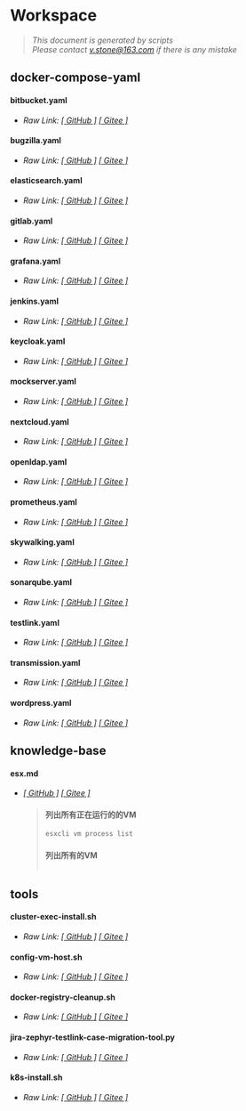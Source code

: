 # Workspace
> *This document is generated by scripts*<br>
> *Please contact v.stone@163.com if there is any mistake*
## docker-compose-yaml
#### bitbucket.yaml
- *Raw Link:  [[ GitHub ]](https://raw.githubusercontent.com/seoktaehyeon/workspace/master/docker-compose-yaml/bitbucket.yaml)  [[ Gitee ]](https://gitee.com/vstone/workspace/raw/master/docker-compose-yaml/bitbucket.yaml)*
#### bugzilla.yaml
- *Raw Link:  [[ GitHub ]](https://raw.githubusercontent.com/seoktaehyeon/workspace/master/docker-compose-yaml/bugzilla.yaml)  [[ Gitee ]](https://gitee.com/vstone/workspace/raw/master/docker-compose-yaml/bugzilla.yaml)*
#### elasticsearch.yaml
- *Raw Link:  [[ GitHub ]](https://raw.githubusercontent.com/seoktaehyeon/workspace/master/docker-compose-yaml/elasticsearch.yaml)  [[ Gitee ]](https://gitee.com/vstone/workspace/raw/master/docker-compose-yaml/elasticsearch.yaml)*
#### gitlab.yaml
- *Raw Link:  [[ GitHub ]](https://raw.githubusercontent.com/seoktaehyeon/workspace/master/docker-compose-yaml/gitlab.yaml)  [[ Gitee ]](https://gitee.com/vstone/workspace/raw/master/docker-compose-yaml/gitlab.yaml)*
#### grafana.yaml
- *Raw Link:  [[ GitHub ]](https://raw.githubusercontent.com/seoktaehyeon/workspace/master/docker-compose-yaml/grafana.yaml)  [[ Gitee ]](https://gitee.com/vstone/workspace/raw/master/docker-compose-yaml/grafana.yaml)*
#### jenkins.yaml
- *Raw Link:  [[ GitHub ]](https://raw.githubusercontent.com/seoktaehyeon/workspace/master/docker-compose-yaml/jenkins.yaml)  [[ Gitee ]](https://gitee.com/vstone/workspace/raw/master/docker-compose-yaml/jenkins.yaml)*
#### keycloak.yaml
- *Raw Link:  [[ GitHub ]](https://raw.githubusercontent.com/seoktaehyeon/workspace/master/docker-compose-yaml/keycloak.yaml)  [[ Gitee ]](https://gitee.com/vstone/workspace/raw/master/docker-compose-yaml/keycloak.yaml)*
#### mockserver.yaml
- *Raw Link:  [[ GitHub ]](https://raw.githubusercontent.com/seoktaehyeon/workspace/master/docker-compose-yaml/mockserver.yaml)  [[ Gitee ]](https://gitee.com/vstone/workspace/raw/master/docker-compose-yaml/mockserver.yaml)*
#### nextcloud.yaml
- *Raw Link:  [[ GitHub ]](https://raw.githubusercontent.com/seoktaehyeon/workspace/master/docker-compose-yaml/nextcloud.yaml)  [[ Gitee ]](https://gitee.com/vstone/workspace/raw/master/docker-compose-yaml/nextcloud.yaml)*
#### openldap.yaml
- *Raw Link:  [[ GitHub ]](https://raw.githubusercontent.com/seoktaehyeon/workspace/master/docker-compose-yaml/openldap.yaml)  [[ Gitee ]](https://gitee.com/vstone/workspace/raw/master/docker-compose-yaml/openldap.yaml)*
#### prometheus.yaml
- *Raw Link:  [[ GitHub ]](https://raw.githubusercontent.com/seoktaehyeon/workspace/master/docker-compose-yaml/prometheus.yaml)  [[ Gitee ]](https://gitee.com/vstone/workspace/raw/master/docker-compose-yaml/prometheus.yaml)*
#### skywalking.yaml
- *Raw Link:  [[ GitHub ]](https://raw.githubusercontent.com/seoktaehyeon/workspace/master/docker-compose-yaml/skywalking.yaml)  [[ Gitee ]](https://gitee.com/vstone/workspace/raw/master/docker-compose-yaml/skywalking.yaml)*
#### sonarqube.yaml
- *Raw Link:  [[ GitHub ]](https://raw.githubusercontent.com/seoktaehyeon/workspace/master/docker-compose-yaml/sonarqube.yaml)  [[ Gitee ]](https://gitee.com/vstone/workspace/raw/master/docker-compose-yaml/sonarqube.yaml)*
#### testlink.yaml
- *Raw Link:  [[ GitHub ]](https://raw.githubusercontent.com/seoktaehyeon/workspace/master/docker-compose-yaml/testlink.yaml)  [[ Gitee ]](https://gitee.com/vstone/workspace/raw/master/docker-compose-yaml/testlink.yaml)*
#### transmission.yaml
- *Raw Link:  [[ GitHub ]](https://raw.githubusercontent.com/seoktaehyeon/workspace/master/docker-compose-yaml/transmission.yaml)  [[ Gitee ]](https://gitee.com/vstone/workspace/raw/master/docker-compose-yaml/transmission.yaml)*
#### wordpress.yaml
- *Raw Link:  [[ GitHub ]](https://raw.githubusercontent.com/seoktaehyeon/workspace/master/docker-compose-yaml/wordpress.yaml)  [[ Gitee ]](https://gitee.com/vstone/workspace/raw/master/docker-compose-yaml/wordpress.yaml)*
## knowledge-base
#### esx.md
- *[[ GitHub ]](https://github.com/seoktaehyeon/workspace/blob/master/knowledge-base/esx.md)  [[ Gitee ]](https://gitee.com/vstone/workspace/blob/master/knowledge-base/esx.md)*
  > #### 列出所有正在运行的的VM
  > ```bash
  > esxcli vm process list
  > ```
  > 
  > #### 列出所有的VM
  > ```bash
## tools
#### cluster-exec-install.sh
- *Raw Link:  [[ GitHub ]](https://raw.githubusercontent.com/seoktaehyeon/workspace/master/tools/cluster-exec-install.sh)  [[ Gitee ]](https://gitee.com/vstone/workspace/raw/master/tools/cluster-exec-install.sh)*
#### config-vm-host.sh
- *Raw Link:  [[ GitHub ]](https://raw.githubusercontent.com/seoktaehyeon/workspace/master/tools/config-vm-host.sh)  [[ Gitee ]](https://gitee.com/vstone/workspace/raw/master/tools/config-vm-host.sh)*
#### docker-registry-cleanup.sh
- *Raw Link:  [[ GitHub ]](https://raw.githubusercontent.com/seoktaehyeon/workspace/master/tools/docker-registry-cleanup.sh)  [[ Gitee ]](https://gitee.com/vstone/workspace/raw/master/tools/docker-registry-cleanup.sh)*
#### jira-zephyr-testlink-case-migration-tool.py
- *Raw Link:  [[ GitHub ]](https://raw.githubusercontent.com/seoktaehyeon/workspace/master/tools/jira-zephyr-testlink-case-migration-tool.py)  [[ Gitee ]](https://gitee.com/vstone/workspace/raw/master/tools/jira-zephyr-testlink-case-migration-tool.py)*
#### k8s-install.sh
- *Raw Link:  [[ GitHub ]](https://raw.githubusercontent.com/seoktaehyeon/workspace/master/tools/k8s-install.sh)  [[ Gitee ]](https://gitee.com/vstone/workspace/raw/master/tools/k8s-install.sh)*
